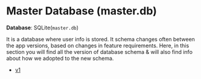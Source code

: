 # Master Database (master.db)

**Database**: SQLite(`master.db`)

It is a database where user info is stored. It schema changes often between the app versions, based on changes in feature requirements. Here, in this section you will find all the version of database schema & will also find info about how we adopted to the new schema.

- [v1](v1.md)
